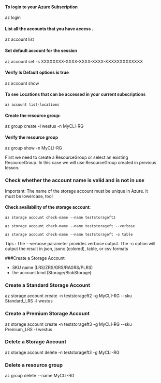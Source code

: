 #### To login to your Azure Subscription
az login

#### List all the accounts that you have access .
az account list

#### Set default account for the session
az account set -s XXXXXXXX-XXXX-XXXX-XXXX-XXXXXXXXXXXXX

#### Verify Is Default options is true
az account show

#### To see Locations that can be accessed in your current subscriptions
```shell
az account list-locations
```

#### Create the resource group:
az group create -l westus -n MyCLI-RG

#### Verify the resource group
az group show -n MyCLI-RG

First we need to create a ResourceGroup or select an existing ResourceGroup.
In this case we will use ResourceGroup created in previous lesson.

### Check whether the account name is valid and is not in use
Important: The name of the storage account must be unique in Azure. It must be lowercase, too!

#### Check availability of the storage account:
```shell
az storage account check-name --name teststorageft2

az storage account check-name --name teststorageft --verbose

az storage account check-name --name teststorageft -o table
```
Tips : The --verbose parameter provides verbose output. The -o option will output the result in json, jsonc (colored), table, or csv formats

###Create a Storage Account
* SKU name (LRS/ZRS/GRS/RAGRS/PLRS)
* the account kind (Storage/BlobStorage)

### Create a Standard Storage Account
az storage account create -n teststorageft2 -g MyCLI-RG --sku Standard_LRS -l westus

### Create a Premium Storage Account
az storage account create -n teststorageft3 -g MyCLI-RG --sku Premium_LRS -l westus

### Delete a Storage Account
az storage account delete -n teststorageft3 -g MyCLI-RG

### Delete a resource group
az group delete --name MyCLI-RG
